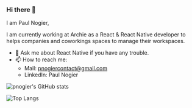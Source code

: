 ### Hi there 👋

<!--
**pnogier/pnogier** is a ✨ _special_ ✨ repository because its `README.md` (this file) appears on your GitHub profile.
-->

I am Paul Nogier,

I am currently working at Archie as a React & React Native developer to helps companies and coworkings spaces to manage their workspaces.

- 💬  Ask me about React Native if you have any trouble.
- 📫  How to reach me: 
    - Mail: pnogiercontact@gmail.com
    - LinkedIn: Paul Nogier


![pnogier's GitHub stats](https://github-readme-stats.vercel.app/api?username=pnogier&show_icons=true&count_private=true&theme=dark)

![Top Langs](https://github-readme-stats.vercel.app/api/top-langs/?username=anuraghazra&theme=dark)
